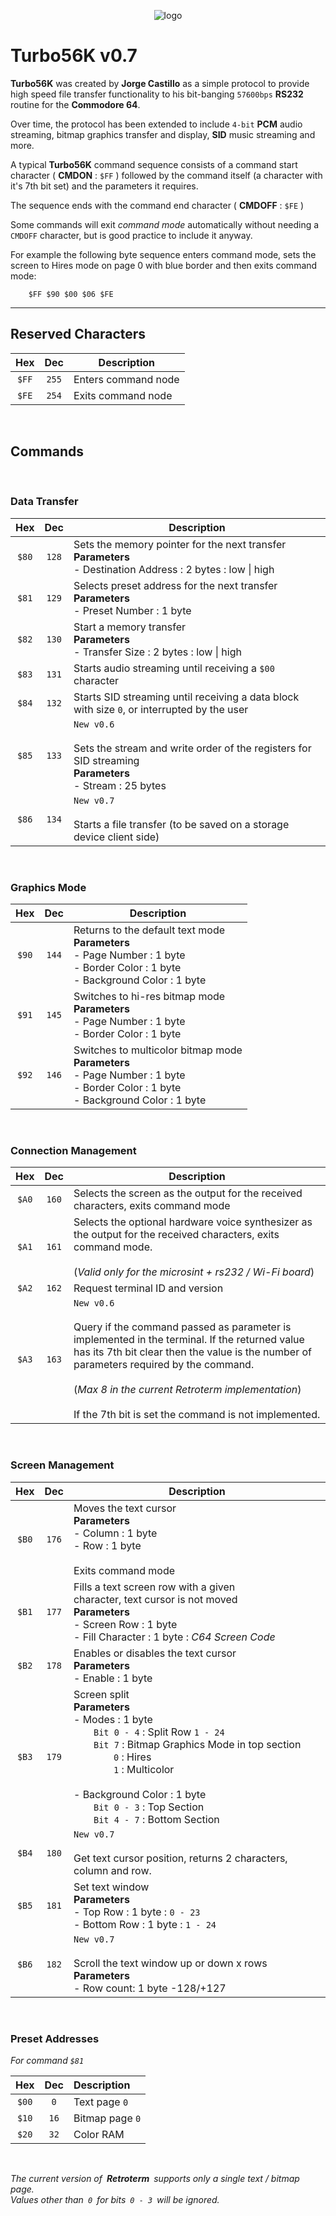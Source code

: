 
<div align = center>

![logo](turbo56k.png)

</div>

# Turbo56K v0.7


**Turbo56K** was created by **Jorge Castillo** as a simple protocol to provide high speed file transfer functionality to his bit-banging `57600bps` **RS232** routine for the **Commodore 64**.

Over time, the protocol has been extended to include `4-bit` **PCM** audio streaming, bitmap graphics transfer and display, **SID** music streaming and more.

A typical **Turbo56K** command sequence consists of a command start character ( **CMDON** : `$FF` ) followed by the command itself (a character with it's 7th bit set) and the parameters it requires.

The sequence ends with the command end character ( **CMDOFF** : `$FE` )

Some commands will exit *command mode* automatically without needing a `CMDOFF` character, but is good practice to include it anyway.

For example the following byte sequence enters command mode, sets the screen to Hires mode on page 0 with blue border and then exits command mode:

        $FF $90 $00 $06 $FE


---



## Reserved Characters

| Hex | Dec | Description
|:---:|:---:|------------
| `$FF` | `255` |Enters command node
| `$FE` | `254` |Exits command node

<br>

## Commands

<br>

### Data Transfer

| Hex | Dec | Description
|:---:|:---:|------------
| `$80` | `128` | Sets the memory pointer for the next transfer **Parameters**<br>- Destination Address : 2 bytes : low \| high
| `$81` | `129` | Selects preset address for the next transfer <br>**Parameters**<br>- Preset Number : 1 byte
| `$82` | `130` | Start a memory transfer<br>**Parameters**<br>- Transfer Size : 2 bytes : low \| high
| `$83` | `131` | Starts audio streaming until receiving a `$00` character
| `$84` | `132` | Starts SID streaming until receiving a data block with size `0`, or interrupted by the user
| `$85` | `133` | `New v0.6`<br><br>Sets the stream and write order of the registers for SID streaming<br>**Parameters**<br> - Stream : 25 bytes
| `$86` | `134` | `New v0.7`<br><br>Starts a file transfer (to be saved on a storage device client side)

<br>

### Graphics Mode

| Hex | Dec | Description
|:---:|:---:|------------
| `$90` | `144` | Returns to the default text mode<br>**Parameters**<br>- Page Number : 1 byte<br>- Border Color : 1 byte<br>- Background Color : 1 byte
| `$91` | `145` | Switches to hi-res bitmap mode<br>**Parameters**<br>- Page Number : 1 byte<br>- Border Color : 1 byte
| `$92` | `146` | Switches to multicolor bitmap mode <br> **Parameters**<br>- Page Number : 1 byte<br>- Border Color : 1 byte<br>- Background Color : 1 byte

<br>

### Connection Management

| Hex | Dec | Description
|:---:|:---:|------------
| `$A0` | `160` | Selects the screen as the output for the received characters, exits command mode
| `$A1` | `161` | Selects the optional hardware voice synthesizer as the output for the received characters, exits command mode.<br><br> (*Valid only for the microsint + rs232 / Wi-Fi board*)
| `$A2` | `162` | Request terminal ID and version
| `$A3` | `163` | `New v0.6`<br><br> Query if the command passed as parameter is implemented in the terminal. If the returned value has its 7th bit clear then the value is the number of parameters required by the command.<br><br>(*Max 8 in the current Retroterm implementation*)<br><br>If the 7th bit is set the command is not implemented.

<br>

### Screen Management

| Hex | Dec | Description
|:---:|:---:|------------
| `$B0` | `176` | Moves the text cursor<br>**Parameters**<br> - Column : 1 byte <br> - Row : 1 byte <br><br> Exits command mode
| `$B1` | `177` | Fills a text screen row with a given <br> character, text cursor is not moved<br>**Parameters**<br>- Screen Row : 1 byte <br>- Fill Character : 1 byte : *C64 Screen Code*
| `$B2` | `178` | Enables or disables the text cursor<br>**Parameters**<br>- Enable : 1 byte
| `$B3` | `179` | Screen split<br>**Parameters**<br>- Modes : 1 byte<br>  `Bit 0 - 4` : Split Row `1 - 24`<br>  `Bit 7` : Bitmap Graphics Mode in top section<br>    `0` : Hires<br>    `1` : Multicolor <br><br> - Background Color : 1 byte<br>  `Bit 0 - 3` : Top Section<br>  `Bit 4 - 7` : Bottom Section
| `$B4` | `180` | `New v0.7`<br><br>Get text cursor position, returns 2 characters, column and row.
| `$B5` | `181` | Set text window<br>**Parameters**<br> - Top Row : 1 byte : `0 - 23`<br> - Bottom Row : 1 byte : `1 - 24`
| `$B6` | `182` | `New v0.7`<br><br>Scroll the text window up or down x rows<br>**Parameters**<br> - Row count: 1 byte -128/+127
<br>

### Preset Addresses

*For command `$81`*

| Hex | Dec | Description
|:---:|:---:|:------------
| `$00` | `0` | Text page `0`
| `$10` | `16` | Bitmap page `0`
  | `$20` | `32` | Color RAM

<br>

*The current version of **Retroterm** supports only a single text / bitmap page.*<br>*Values other than `0` for bits `0 - 3` will be ignored.*


